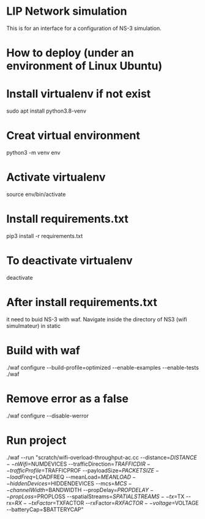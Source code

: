 # LIP Network simulation
This is for an interface for a configuration of NS-3 simulation. 
# How to deploy (under an environment of Linux Ubuntu)
# Install virtualenv if not exist
sudo apt install python3.8-venv
# Creat virtual environment
python3 -m venv env 
# Activate virtualenv
source env/bin/activate
# Install requirements.txt
pip3 install -r requirements.txt
# To deactivate virtualenv
deactivate
# After install requirements.txt
it need to buid NS-3 with waf. Navigate inside the directory of NS3 (wifi simulmateur) in static
# Build with waf
 ./waf configure --build-profile=optimized --enable-examples --enable-tests
./waf
# Remove error as a false
./waf configure --disable-werror

# Run project
./waf --run "scratch/wifi-overload-throughput-ac.cc --distance=$DISTANCE --nWifi=$NUMDEVICES --trafficDirection=$TRAFFICDIR --trafficProfile=$TRAFFICPROF --payloadSize=$PACKETSIZE --loadFreq=$LOADFREQ --meanLoad=$MEANLOAD --hiddenDevices=$HIDDENDEVICES --mcs=$MCS --channelWidth=$BANDWIDTH --propDelay=$PROPDELAY --propLoss=$PROPLOSS --spatialStreams=$SPATIALSTREAMS --tx=$TX --rx=$RX --txFactor=$TXFACTOR --rxFactor=$RXFACTOR --voltage=$VOLTAGE --batteryCap=$BATTERYCAP"